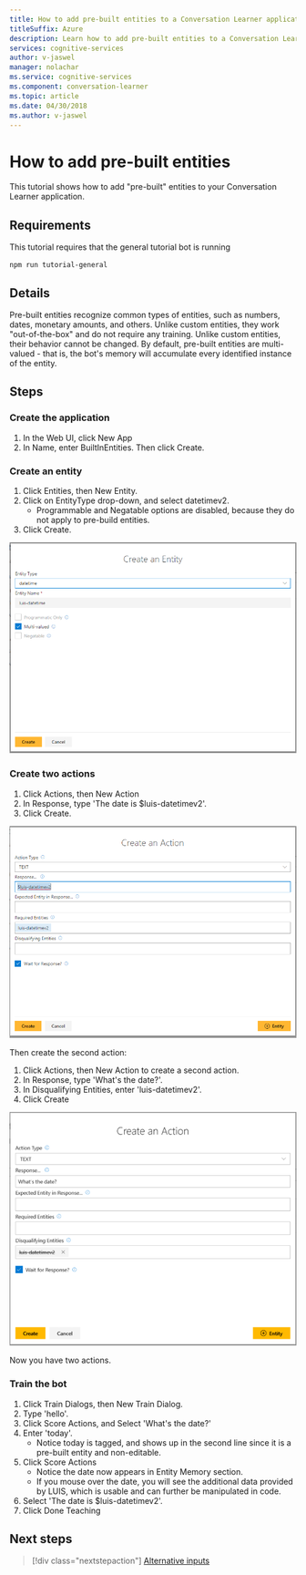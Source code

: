 ```yaml
---
title: How to add pre-built entities to a Conversation Learner application - Microsoft Cognitive Services | Microsoft Docs
titleSuffix: Azure
description: Learn how to add pre-built entities to a Conversation Learner application.
services: cognitive-services
author: v-jaswel
manager: nolachar
ms.service: cognitive-services
ms.component: conversation-learner
ms.topic: article
ms.date: 04/30/2018
ms.author: v-jaswel
---
```


# How to add pre-built entities
This tutorial shows how to add "pre-built" entities to your Conversation Learner application.

## Requirements
This tutorial requires that the general tutorial bot is running

	npm run tutorial-general

## Details

Pre-built entities recognize common types of entities, such as numbers, dates, monetary amounts, and others.  Unlike custom entities, they work "out-of-the-box" and do not require any training.  Unlike custom entities, their behavior cannot be changed.  By default, pre-built entities are multi-valued - that is, the bot's memory will accumulate every identified instance of the entity.

## Steps

### Create the application

1. In the Web UI, click New App
2. In Name, enter BuiltInEntities. Then click Create.

### Create an entity

1. Click Entities, then New Entity.
2. Click on EntityType drop-down, and select datetimev2.
	- Programmable and Negatable options are disabled, because they do not apply to pre-build entities.
3. Click Create.

![](../media/tutorial7_entities.PNG)

### Create two actions

1. Click Actions, then New Action
2. In Response, type 'The date is $luis-datetimev2'.
3. Click Create.

![](../media/tutorial7_actions.PNG)

Then create the second action:

1. Click Actions, then New Action to create a second action.
3. In Response, type 'What's the date?'.
4. In Disqualifying Entities, enter 'luis-datetimev2'.
4. Click Create

![](../media/tutorial7_actions2.PNG)

Now you have two actions.

### Train the bot

1. Click Train Dialogs, then New Train Dialog.
2. Type 'hello'.
3. Click Score Actions, and Select 'What's the date?'
2. Enter 'today'. 
	- Notice today is tagged, and shows up in the second line since it is a pre-built entity and non-editable.
5. Click Score Actions
	- Notice the date now appears in Entity Memory section. 
	- If you mouse over the date, you will see the additional data provided by LUIS, which is usable and can further be manipulated in code. 
6. Select 'The date is $luis-datetimev2'.
7. Click Done Teaching

## Next steps

> [!div class="nextstepaction"]
> [Alternative inputs](./8-alternative-inputs.md)
